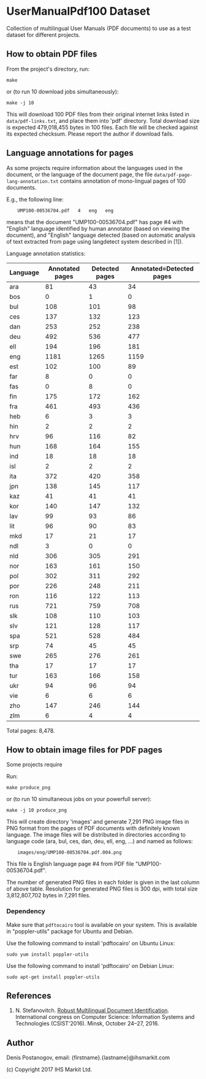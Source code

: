 # UserManualPdf100 Dataset

Collection of multilingual User Manuals (PDF documents) to use as a test dataset for different projects.

## How to obtain PDF files

From the project's directory, run:

    make

or (to run 10 download jobs simultaneously):

    make -j 10

This will download 100 PDF files from their original internet links listed in `data/pdf-links.txt`, and place them into 'pdf' directory. Total download size is expected 479,018,455 bytes in 100 files. Each file will be checked against its expected checksum. Please report the author if download fails.

## Language annotations for pages

As some projects require information about the languages used in the document, or the language of the document page, the file `data/pdf-page-lang-annotation.txt` contains annotation of mono-lingual pages of 100 documents.

E.g., the following line:

        UMP100-00536704.pdf   4   eng   eng
     
means that the document "UMP100-00536704.pdf" has page #4 with "English" language identified by 
human annotator (based on viewing the document), and "English" language detected (based on automatic 
analysis of text extracted from page using langdetect system described in \[1\]).

Language annotation statistics:

|Language|Annotated pages|Detected pages|Annotated=Detected pages|
|-|-|-|-|
|ara|81|43|34|
|bos|0|1|0|
|bul|108|101|98|
|ces|137|132|123|
|dan|253|252|238|
|deu|492|536|477|
|ell|194|196|181|
|eng|1181|1265|1159|
|est|102|100|89|
|far|8|0|0|
|fas|0|8|0|
|fin|175|172|162|
|fra|461|493|436|
|heb|6|3|3|
|hin|2|2|2|
|hrv|96|116|82|
|hun|168|164|155|
|ind|18|18|18|
|isl|2|2|2|
|ita|372|420|358|
|jpn|138|145|117|
|kaz|41|41|41|
|kor|140|147|132|
|lav|99|93|86|
|lit|96|90|83|
|mkd|17|21|17|
|ndl|3|0|0|
|nld|306|305|291|
|nor|163|161|150|
|pol|302|311|292|
|por|226|248|211|
|ron|116|122|113|
|rus|721|759|708|
|slk|108|110|103|
|slv|121|128|117|
|spa|521|528|484|
|srp|74|45|45|
|swe|265|276|261|
|tha|17|17|17|
|tur|163|166|158|
|ukr|94|96|94|
|vie|6|6|6|
|zho|147|246|144|
|zlm|6|4|4|

Total pages: 8,478.

## How to obtain image files for PDF pages

Some projects require 

Run:

    make produce_png
    
or (to run 10 simultaneous jobs on your powerfull server):

    make -j 10 produce_png
    
This will create directory 'images' and generate 7,291 PNG image files in PNG format from the pages of PDF documents with definitely known language. The image files will be distributed in directories according to language code (ara, bul, ces, dan, deu, ell, eng, ...) and named as follows:

        images/eng/UMP100-00536704.pdf.004.png 

This file is English language page #4 from PDF file "UMP100-00536704.pdf". 

The number of generated PNG files in each folder is given in the last column of above table. Resolution for generated PNG files is 300 dpi, with total size 3,812,807,702 bytes in 7,291 files.

### Dependency 

Make sure that `pdftocairo` tool is available on your system. This is available in "poppler-utils" package for Ubuntu and Debian. 

Use the following command to install 'pdftocairo' on Ubuntu Linux:

    sudo yum install poppler-utils

Use the following command to install 'pdftocairo' on Debian Linux:

    sudo apt-get install poppler-utils
    
## References

1. N. Stefanovitch. [Robust Multilingual Document Identification](http://elib.bsu.by/bitstream/123456789/160177/1/Stefanovitch.pdf). International congress on Computer Science: Information Systems and Technologies (CSIST'2016). Minsk, October 24–27, 2016.

## Author

Denis Postanogov, email: {firstname}.{lastname}@ihsmarkit.com

(c) Copyright 2017 IHS Markit Ltd.
